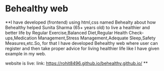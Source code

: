 # Behealthy web 
**I have developed (frontend) using html,css named Behealty about how Behealthy helped Sunita Sharma (65+ years old) to live a healthier and better life by Regular Exercise,Balanced Diet,Regular Health Check-ups,Medication Management,Stress Management,Adequate Sleep,Safety Measures,etc.So, for that I have developed Behealthy web where user can register and then take proper advice for living healthier life like I have given example in my web.

website is live: link: https://rohit8496.github.io/behealthy.github.io/
**
